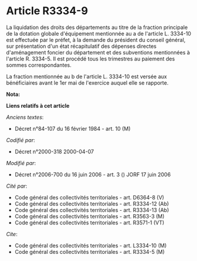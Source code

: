 # Article R3334-9

La liquidation des droits des départements au titre de la fraction principale de la dotation globale d'équipement mentionnée
au a de l'article L. 3334-10 est effectuée par le préfet, à la demande du président du conseil général, sur présentation d'un
état récapitulatif des dépenses directes d'aménagement foncier du département et des subventions mentionnées à l'article R.
3334-5. Il est procédé tous les trimestres au paiement des sommes correspondantes.

La fraction mentionnée au b de l'article L. 3334-10 est versée aux bénéficiaires avant le 1er mai de l'exercice auquel elle
se rapporte.

**Nota:**



**Liens relatifs à cet article**

_Anciens textes_:

  - Décret n°84-107 du 16 février 1984 - art. 10 (M)

_Codifié par_:

  - Décret n°2000-318 2000-04-07

_Modifié par_:

  - Décret n°2006-700 du 16 juin 2006 - art. 3 () JORF 17 juin 2006

_Cité par_:

  - Code général des collectivités territoriales - art. D6364-8 (V)
  - Code général des collectivités territoriales - art. R3334-12 (Ab)
  - Code général des collectivités territoriales - art. R3334-13 (Ab)
  - Code général des collectivités territoriales - art. R3563-3 (M)
  - Code général des collectivités territoriales - art. R3571-1 (VT)

_Cite_:

  - Code général des collectivités territoriales - art. L3334-10 (M)
  - Code général des collectivités territoriales - art. R3334-5 (M)
